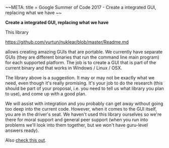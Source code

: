 \~\~META: title = Google Summer of Code 2017 - Create a integrated GUI,
replacing what we have \~\~

 **Create a integrated GUI, replacing what we have**

This library

<https://github.com/vurtun/nuklear/blob/master/Readme.md>

allows creating amazing GUIs that are portable. We currently have
separate GUIs (they are different binaries that run the command line
main program) for each supported platform. The job is to create a GUI
that is part of the current binary and that works in Windows / Linux /
OSX.

The library above is a suggestion. It may or may not be exactly what we
need, even though it's really promising. It's your job to do the
research (this should be part of your proposal, i.e. you need to tell us
what library you plan to use), and come up with a good plan.

We will assist with integration and you probably can get away without
going too deep into the current code. However, when it comes to the GUI
itself, you are in the driver's seat. We haven't used this library
ourselves so we're there for moral support and general peer support
(when you run into problems we'll look into them together, but we
won't have guru-level answers ready).

Also [check this
out](https://gist.github.com/Izaron/6c5efc9f303d0630087d81c878f0a8ef).
